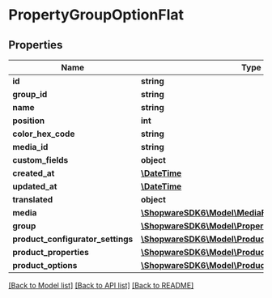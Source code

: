 # PropertyGroupOptionFlat

## Properties
Name | Type | Description | Notes
------------ | ------------- | ------------- | -------------
**id** | **string** |  | [optional] 
**group_id** | **string** |  | 
**name** | **string** |  | 
**position** | **int** |  | [optional] 
**color_hex_code** | **string** |  | [optional] 
**media_id** | **string** |  | [optional] 
**custom_fields** | **object** |  | [optional] 
**created_at** | [**\DateTime**](\DateTime.md) |  | 
**updated_at** | [**\DateTime**](\DateTime.md) |  | 
**translated** | **object** |  | [optional] 
**media** | [**\ShopwareSDK6\Model\MediaFlat**](MediaFlat.md) |  | [optional] 
**group** | [**\ShopwareSDK6\Model\PropertyGroupFlat**](PropertyGroupFlat.md) |  | [optional] 
**product_configurator_settings** | [**\ShopwareSDK6\Model\ProductConfiguratorSettingFlat**](ProductConfiguratorSettingFlat.md) |  | [optional] 
**product_properties** | [**\ShopwareSDK6\Model\ProductFlat**](ProductFlat.md) |  | [optional] 
**product_options** | [**\ShopwareSDK6\Model\ProductFlat**](ProductFlat.md) |  | [optional] 

[[Back to Model list]](../../README.md#documentation-for-models) [[Back to API list]](../../README.md#documentation-for-api-endpoints) [[Back to README]](../../README.md)

